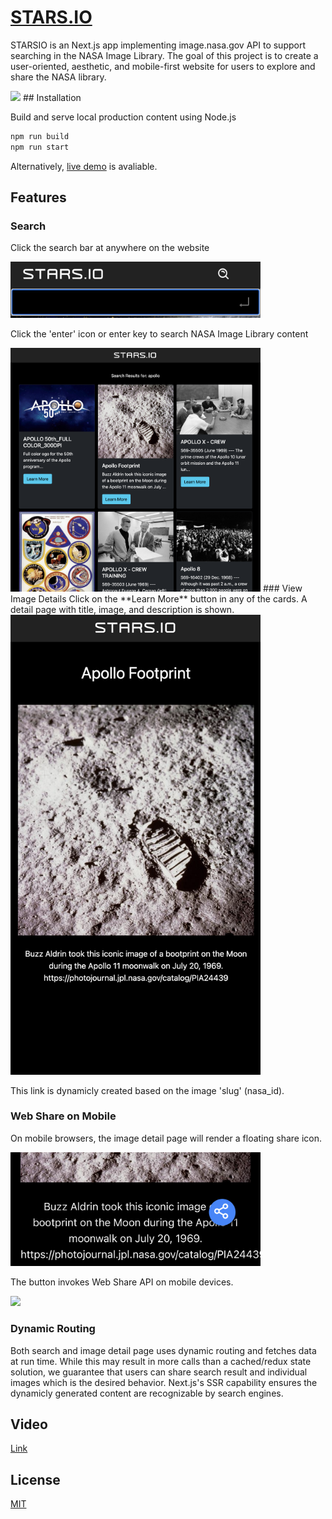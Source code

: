 # [STARS.IO](https://jolly-northcutt-55a303.netlify.app/)

STARSIO is an Next.js app implementing image.nasa.gov API to support searching in the NASA Image Library.
The goal of this project is to create a user-oriented, aesthetic, and mobile-first website for users to 
explore and share the NASA library.


<img src="/assets/indexDemo.png" width="400"  />
## Installation

Build and serve local production content using Node.js

```bash
npm run build
npm run start
```
Alternatively, [live demo](https://jolly-northcutt-55a303.netlify.app/) is avaliable.

## Features

### Search
Click the search bar at anywhere on the website

<img src="/assets/searchDemo.png" width="400"  />

Click the 'enter' icon or enter key to search NASA Image Library content

<img src="/assets/SearchResultDemo.png" width="400"  />
### View Image Details
Click on the **Learn More** button in any of the cards. A detail page with title, image, and description is shown. 

<img src="/assets/detailDemo.png" width="400"  />

This link is dynamicly created based on the image 'slug' (nasa_id).

### Web Share on Mobile

On mobile browsers, the image detail page will render a floating share icon.

<img src="/assets/msDemo.png" width="400"  />

The button invokes Web Share API on mobile devices.

<img src="/assets/msOnDemo.png" width="400"  />

### Dynamic Routing
Both search and image detail page uses dynamic routing and fetches data at run time. While this may result in more calls
than a cached/redux state solution, we guarantee that users can share search result and individual images which is the desired behavior.
Next.js's SSR capability ensures the dynamicly generated content are recognizable by search engines.
## Video
[Link](https://youtu.be/6j9EdQaig0w)

## License
[MIT](https://choosealicense.com/licenses/mit/)